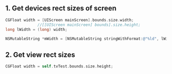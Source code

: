 ## 1. Get devices rect sizes of screen

```objective-c
CGFloat width = [UIScreen mainScreen].bounds.size.width;
              //[[UIScreen mainScreen] bounds].size.height;
long lWidth = (long) width;
    
NSMutableString *mWidth = [NSMutableString stringWithFormat:@"%ld", lWidth];
```

## 2. Get view rect sizes

```objective-c
CGFloat width = self.tvTest.bounds.size.height;
```
